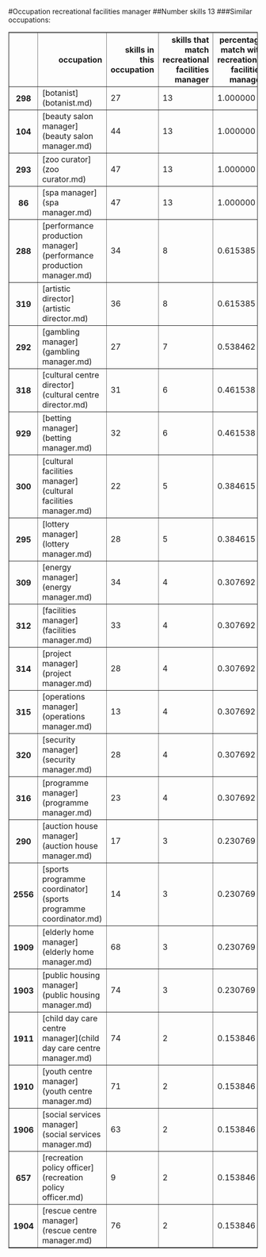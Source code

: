 #Occupation recreational facilities manager
##Number skills 13
###Similar occupations:
<table border="1" class="dataframe">
  <thead>
    <tr style="text-align: right;">
      <th></th>
      <th>occupation</th>
      <th>skills in this occupation</th>
      <th>skills that match recreational facilities manager</th>
      <th>percentage match with recreational facilities manager</th>
      <th>skills not in recreational facilities manager</th>
    </tr>
  </thead>
  <tbody>
    <tr>
      <th>298</th>
      <td>[botanist](botanist.md)</td>
      <td>27</td>
      <td>13</td>
      <td>1.000000</td>
      <td>14</td>
    </tr>
    <tr>
      <th>104</th>
      <td>[beauty salon manager](beauty salon manager.md)</td>
      <td>44</td>
      <td>13</td>
      <td>1.000000</td>
      <td>31</td>
    </tr>
    <tr>
      <th>293</th>
      <td>[zoo curator](zoo curator.md)</td>
      <td>47</td>
      <td>13</td>
      <td>1.000000</td>
      <td>34</td>
    </tr>
    <tr>
      <th>86</th>
      <td>[spa manager](spa manager.md)</td>
      <td>47</td>
      <td>13</td>
      <td>1.000000</td>
      <td>34</td>
    </tr>
    <tr>
      <th>288</th>
      <td>[performance production manager](performance production manager.md)</td>
      <td>34</td>
      <td>8</td>
      <td>0.615385</td>
      <td>26</td>
    </tr>
    <tr>
      <th>319</th>
      <td>[artistic director](artistic director.md)</td>
      <td>36</td>
      <td>8</td>
      <td>0.615385</td>
      <td>28</td>
    </tr>
    <tr>
      <th>292</th>
      <td>[gambling manager](gambling manager.md)</td>
      <td>27</td>
      <td>7</td>
      <td>0.538462</td>
      <td>20</td>
    </tr>
    <tr>
      <th>318</th>
      <td>[cultural centre director](cultural centre director.md)</td>
      <td>31</td>
      <td>6</td>
      <td>0.461538</td>
      <td>25</td>
    </tr>
    <tr>
      <th>929</th>
      <td>[betting manager](betting manager.md)</td>
      <td>32</td>
      <td>6</td>
      <td>0.461538</td>
      <td>26</td>
    </tr>
    <tr>
      <th>300</th>
      <td>[cultural facilities manager](cultural facilities manager.md)</td>
      <td>22</td>
      <td>5</td>
      <td>0.384615</td>
      <td>17</td>
    </tr>
    <tr>
      <th>295</th>
      <td>[lottery manager](lottery manager.md)</td>
      <td>28</td>
      <td>5</td>
      <td>0.384615</td>
      <td>23</td>
    </tr>
    <tr>
      <th>309</th>
      <td>[energy manager](energy manager.md)</td>
      <td>34</td>
      <td>4</td>
      <td>0.307692</td>
      <td>30</td>
    </tr>
    <tr>
      <th>312</th>
      <td>[facilities manager](facilities manager.md)</td>
      <td>33</td>
      <td>4</td>
      <td>0.307692</td>
      <td>29</td>
    </tr>
    <tr>
      <th>314</th>
      <td>[project manager](project manager.md)</td>
      <td>28</td>
      <td>4</td>
      <td>0.307692</td>
      <td>24</td>
    </tr>
    <tr>
      <th>315</th>
      <td>[operations manager](operations manager.md)</td>
      <td>13</td>
      <td>4</td>
      <td>0.307692</td>
      <td>9</td>
    </tr>
    <tr>
      <th>320</th>
      <td>[security manager](security manager.md)</td>
      <td>28</td>
      <td>4</td>
      <td>0.307692</td>
      <td>24</td>
    </tr>
    <tr>
      <th>316</th>
      <td>[programme manager](programme manager.md)</td>
      <td>23</td>
      <td>4</td>
      <td>0.307692</td>
      <td>19</td>
    </tr>
    <tr>
      <th>290</th>
      <td>[auction house manager](auction house manager.md)</td>
      <td>17</td>
      <td>3</td>
      <td>0.230769</td>
      <td>14</td>
    </tr>
    <tr>
      <th>2556</th>
      <td>[sports programme coordinator](sports programme coordinator.md)</td>
      <td>14</td>
      <td>3</td>
      <td>0.230769</td>
      <td>11</td>
    </tr>
    <tr>
      <th>1909</th>
      <td>[elderly home manager](elderly home manager.md)</td>
      <td>68</td>
      <td>3</td>
      <td>0.230769</td>
      <td>65</td>
    </tr>
    <tr>
      <th>1903</th>
      <td>[public housing manager](public housing manager.md)</td>
      <td>74</td>
      <td>3</td>
      <td>0.230769</td>
      <td>71</td>
    </tr>
    <tr>
      <th>1911</th>
      <td>[child day care centre manager](child day care centre manager.md)</td>
      <td>74</td>
      <td>2</td>
      <td>0.153846</td>
      <td>72</td>
    </tr>
    <tr>
      <th>1910</th>
      <td>[youth centre manager](youth centre manager.md)</td>
      <td>71</td>
      <td>2</td>
      <td>0.153846</td>
      <td>69</td>
    </tr>
    <tr>
      <th>1906</th>
      <td>[social services manager](social services manager.md)</td>
      <td>63</td>
      <td>2</td>
      <td>0.153846</td>
      <td>61</td>
    </tr>
    <tr>
      <th>657</th>
      <td>[recreation policy officer](recreation policy officer.md)</td>
      <td>9</td>
      <td>2</td>
      <td>0.153846</td>
      <td>7</td>
    </tr>
    <tr>
      <th>1904</th>
      <td>[rescue centre manager](rescue centre manager.md)</td>
      <td>76</td>
      <td>2</td>
      <td>0.153846</td>
      <td>74</td>
    </tr>
  </tbody>
</table>
